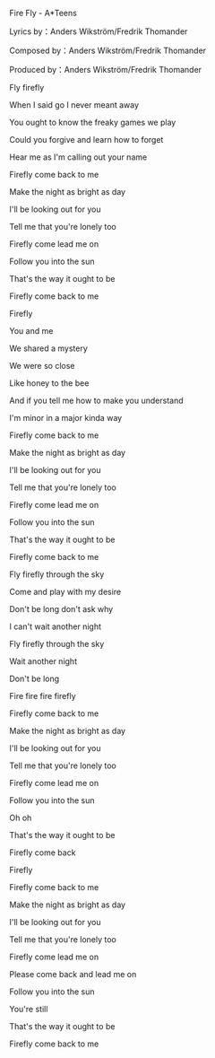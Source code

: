 Fire Fly - A*Teens

Lyrics by：Anders Wikström/Fredrik Thomander

Composed by：Anders Wikström/Fredrik Thomander

Produced by：Anders Wikström/Fredrik Thomander

Fly firefly

When I said go I never meant away

You ought to know the freaky games we play

Could you forgive and learn how to forget

Hear me as I'm calling out your name

Firefly come back to me

Make the night as bright as day

I'll be looking out for you

Tell me that you're lonely too

Firefly come lead me on

Follow you into the sun

That's the way it ought to be

Firefly come back to me

Firefly

You and me

We shared a mystery

We were so close

Like honey to the bee

And if you tell me how to make you understand

I'm minor in a major kinda way

Firefly come back to me

Make the night as bright as day

I'll be looking out for you

Tell me that you're lonely too

Firefly come lead me on

Follow you into the sun

That's the way it ought to be

Firefly come back to me

Fly firefly through the sky

Come and play with my desire

Don't be long don't ask why

I can't wait another night

Fly firefly through the sky

Wait another night

Don't be long

Fire fire fire firefly

Firefly come back to me

Make the night as bright as day

I'll be looking out for you

Tell me that you're lonely too

Firefly come lead me on

Follow you into the sun

Oh oh

That's the way it ought to be

Firefly come back

Firefly

Firefly come back to me

Make the night as bright as day

I'll be looking out for you

Tell me that you're lonely too

Firefly come lead me on

Please come back and lead me on

Follow you into the sun

You're still

That's the way it ought to be

Firefly come back to me
